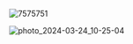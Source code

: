 
![7575751](https://github.com/df34433df/slornwn/assets/164738911/1b8d01cd-efa1-4143-87f7-6bb59187701b)








![photo_2024-03-24_10-25-04](https://github.com/df34433df/slornwn/assets/164738911/8a04c73c-6ff5-434a-b143-9bbfcec9b9ab)



